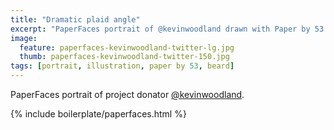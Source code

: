 ```yaml
---
title: "Dramatic plaid angle"
excerpt: "PaperFaces portrait of @kevinwoodland drawn with Paper by 53 on an iPad."
image: 
  feature: paperfaces-kevinwoodland-twitter-lg.jpg
  thumb: paperfaces-kevinwoodland-twitter-150.jpg
tags: [portrait, illustration, paper by 53, beard]
---
```


PaperFaces portrait of project donator [@kevinwoodland](http://twitter.com/kevinwoodland).

{% include boilerplate/paperfaces.html %}